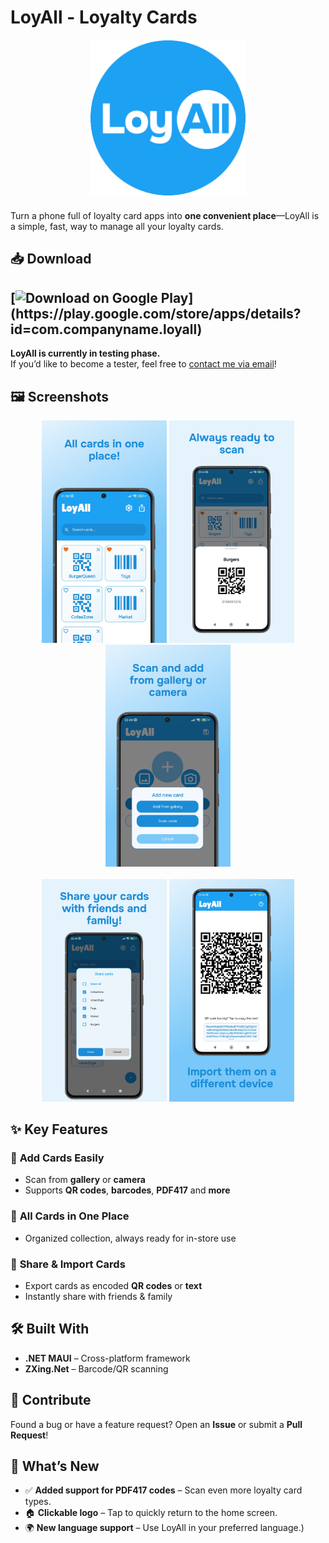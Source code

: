 # LoyAll - Loyalty Cards  
<div align="center" style="margin-bottom:20px">
  <img src="LoyAll/LoyAll/Resources/AppIcon/appiconfg_.png" 
       width="250" >
</div>


Turn a phone full of loyalty card apps into **one convenient place**—LoyAll is a simple, fast, way to manage all your loyalty cards.  
## 📥 Download  
[![Download on Google Play](https://img.shields.io/badge/Download_📲_on_Google_Play-4285F4?style=for-the-badge&logo=google-play&logoColor=white&labelColor=4285F4&color=34A853&gradient=linear-gradient(145deg,%234285F4,%2334A853))](https://play.google.com/store/apps/details?id=com.companyname.loyall)
---
**LoyAll is currently in testing phase.**  
If you’d like to become a tester, feel free to [contact me via email](mailto:murraya.solutions@interia.com)!
## 🖼️ Screenshots


<div align="center">
  <img src="Assets/mockup_1.png" alt="Main screen" width="200"  />
  <img src="Assets/mockup_2.png" alt="Card details" width="200"  />
  <img src="Assets/mockup_3.png" alt="Add card page" width="200" />
</div>

<br/>

<div align="center">
  <img src="Assets/mockup_4.png" alt="Share cards popup" width="200"  />
  <img src="Assets/mockup_5.png" alt="Share cards" width="200" />
</div>


## ✨ Key Features  

### 📲 **Add Cards Easily**  
- Scan from **gallery** or **camera**  
- Supports **QR codes**, **barcodes**, **PDF417**  and **more**

### 📂 **All Cards in One Place**  
- Organized collection, always ready for in-store use  

### 🔗 **Share & Import Cards**  
- Export cards as encoded **QR codes** or **text**  
- Instantly share with friends & family  


## 🛠 Built With  
- **.NET MAUI** – Cross-platform framework  
- **ZXing.Net** – Barcode/QR scanning  

## 🤝 Contribute  
Found a bug or have a feature request? Open an **Issue** or submit a **Pull Request**!  

## 📌 What’s New  
- ✅ **Added support for PDF417 codes** – Scan even more loyalty card types.  
- 🏠 **Clickable logo** – Tap to quickly return to the home screen.  
- 🌍 **New language support** – Use LoyAll in your preferred language.)
